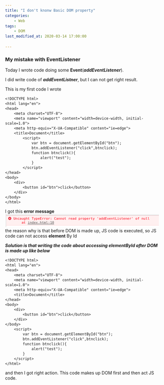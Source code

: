 ```yaml
---
title: "I don't knonw Basic DOM property"
categories: 
    - Web
tags:
    - DOM
last_modified_at: 2020-03-14 17:00:00

---
```

### My mistake with EventListener

Today I wrote code doing some **Event**(***addEventListener***).

I did write code of ***addEventListner***, but I can not get right result.

This is my first code I wrote

```
<!DOCTYPE html>
<html lang="en">
<head>
    <meta charset="UTF-8">
    <meta name="viewport" content="width=device-width, initial-scale=1.0">
    <meta http-equiv="X-UA-Compatible" content="ie=edge">
    <title>Document</title>
        <script>
            var btn = document.getElementById("btn");
            btn.addEventListener("click",btnclick);
            function btnclick(){
                alert("test");
            }
        </script>
</head>
<body>
    <div>
        <button id="btn">click</button>
    </div>
</body>
</html>
```
I got this **error message**</br>
![](/assets/images/null.png)</br>
the reason why is that before DOM is made up, JS code is executed, so JS code can not access **element** By Id


***Solution is that writing the code about accessing elementById after DOM is made up like below***

```
<!DOCTYPE html>
<html lang="en">
<head>
    <meta charset="UTF-8">
    <meta name="viewport" content="width=device-width, initial-scale=1.0">
    <meta http-equiv="X-UA-Compatible" content="ie=edge">
    <title>Document</title>
</head>
<body>
    <div>
        <button id="btn">click</button>
    </div>
</body>
    <script>
        var btn = document.getElementById("btn");
        btn.addEventListener("click",btnclick);
        function btnclick(){
            alert("test");
        }
    </script>
</html>
```
and then I got right action. This code makes up DOM first and then act JS code.